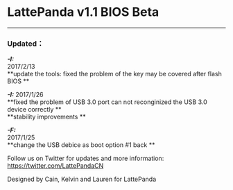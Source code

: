 # LattePanda v1.1 BIOS Beta
----------------
### Updated：
***-I:***  
2017/2/13  
**update the tools: fixed the problem of the key may be covered after flash BIOS **  
  
***-I:*** 
2017/1/26  
**fixed the problem of USB 3.0 port can not reconginized the USB 3.0 device correctly **   
**stability improvements **  
  
***-F:***  
2017/1/25  
**change the USB debice as boot option #1 back **  
  


Follow us on Twitter for updates and more information: https://twitter.com/LattePandaCN

Designed by Cain, Kelvin and Lauren for LattePanda
